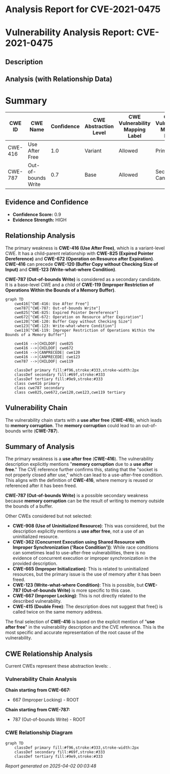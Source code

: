 # Analysis Report for CVE-2021-0475

# Vulnerability Analysis Report: CVE-2021-0475

## Description



## Analysis (with Relationship Data)

# Summary
| CWE ID | CWE Name | Confidence | CWE Abstraction Level | CWE Vulnerability Mapping Label | CWE-Vulnerability Mapping Notes |
|---|---|---|---|---|---|
| CWE-416 | Use After Free | 1.0 | Variant | Allowed | Primary CWE |
| CWE-787 | Out-of-bounds Write | 0.7 | Base | Allowed | Secondary Candidate |

## Evidence and Confidence

*   **Confidence Score:** 0.9
*   **Evidence Strength:** HIGH

## Relationship Analysis
The primary weakness is **CWE-416 (Use After Free)**, which is a variant-level CWE. It has a child-parent relationship with **CWE-825 (Expired Pointer Dereference)** and **CWE-672 (Operation on Resource after Expiration)**. **CWE-416** can precede **CWE-120 (Buffer Copy without Checking Size of Input)** and **CWE-123 (Write-what-where Condition)**.

**CWE-787 (Out-of-bounds Write)** is considered as a secondary candidate. It is a base-level CWE and a child of **CWE-119 (Improper Restriction of Operations Within the Bounds of a Memory Buffer)**.

```mermaid
graph TD
    cwe416["CWE-416: Use After Free"]
    cwe787["CWE-787: Out-of-bounds Write"]
    cwe825["CWE-825: Expired Pointer Dereference"]
    cwe672["CWE-672: Operation on Resource after Expiration"]
    cwe120["CWE-120: Buffer Copy without Checking Size"]
    cwe123["CWE-123: Write-what-where Condition"]
    cwe119["CWE-119: Improper Restriction of Operations Within the Bounds of a Memory Buffer"]

    cwe416 -->|CHILDOF| cwe825
    cwe416 -->|CHILDOF| cwe672
    cwe416 -->|CANPRECEDE| cwe120
    cwe416 -->|CANPRECEDE| cwe123
    cwe787 -->|CHILDOF| cwe119
    
    classDef primary fill:#f96,stroke:#333,stroke-width:2px
    classDef secondary fill:#69f,stroke:#333
    classDef tertiary fill:#9e9,stroke:#333
    class cwe416 primary
    class cwe787 secondary
    class cwe825,cwe672,cwe120,cwe123,cwe119 tertiary
```

## Vulnerability Chain
The vulnerability chain starts with a **use after free** (**CWE-416**), which leads to **memory corruption**. The **memory corruption** could lead to an out-of-bounds write (**CWE-787**).

## Summary of Analysis
The primary weakness is a **use after free** (**CWE-416**). The vulnerability description explicitly mentions "**memory corruption** due to a **use after free**." The CVE reference further confirms this, stating that the "socket is not properly closed after use," which can lead to a use-after-free condition. This aligns with the definition of **CWE-416**, where memory is reused or referenced after it has been freed.

**CWE-787 (Out-of-bounds Write)** is a possible secondary weakness because **memory corruption** can be the result of writing to memory outside the bounds of a buffer.

Other CWEs considered but not selected:

*   **CWE-908 (Use of Uninitialized Resource)**: This was considered, but the description explicitly mentions a **use after free**, not a use of an uninitialized resource.
*   **CWE-362 (Concurrent Execution using Shared Resource with Improper Synchronization ('Race Condition'))**: While race conditions can sometimes lead to use-after-free vulnerabilities, there is no evidence of concurrent execution or improper synchronization in the provided description.
*   **CWE-665 (Improper Initialization)**: This is related to uninitialized resources, but the primary issue is the use of memory after it has been freed.
*   **CWE-123 (Write-what-where Condition)**: This is possible, but **CWE-787 (Out-of-bounds Write)** is more specific to this case.
*   **CWE-667 (Improper Locking)**: This is not directly related to the described vulnerability.
*   **CWE-415 (Double Free)**: The description does not suggest that free() is called twice on the same memory address.

The final selection of **CWE-416** is based on the explicit mention of "**use after free**" in the vulnerability description and the CVE reference. This is the most specific and accurate representation of the root cause of the vulnerability.


## CWE Relationship Analysis

Current CWEs represent these abstraction levels: .


### Vulnerability Chain Analysis

**Chain starting from CWE-667:**
- 667 (Improper Locking) - ROOT


**Chain starting from CWE-787:**
- 787 (Out-of-bounds Write) - ROOT



### CWE Relationship Diagram

```mermaid
graph TD
    classDef primary fill:#f96,stroke:#333,stroke-width:2px
    classDef secondary fill:#69f,stroke:#333
    classDef tertiary fill:#9e9,stroke:#333
```



*Report generated on 2025-04-02 00:03:48*
